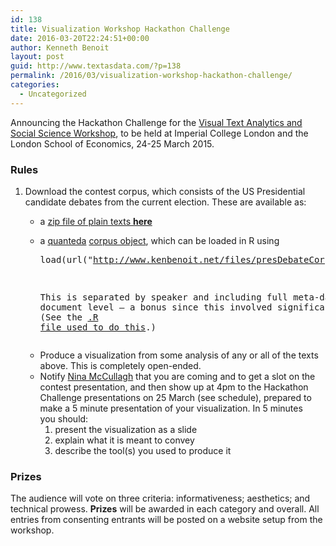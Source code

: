 ```yaml
---
id: 138
title: Visualization Workshop Hackathon Challenge
date: 2016-03-20T22:24:51+00:00
author: Kenneth Benoit
layout: post
guid: http://www.textasdata.com/?p=138
permalink: /2016/03/visualization-workshop-hackathon-challenge/
categories:
  - Uncategorized
---
```

Announcing the Hackathon Challenge for the [Visual Text Analytics and Social Science Workshop](http://www3.imperial.ac.uk/newsandeventspggrp/imperialcollege/engineering/datascienceinstitute/eventssummary/event_8-3-2016-14-23-57), to be held at Imperial College London and the London School of Economics, 24-25 March 2015.

### Rules

  1. Download the contest corpus, which consists of the US Presidential candidate debates from the current election. These are available as: 
      * a [zip file of plain texts **here**](http://www.kenbenoit.net/files/presidential_debates_2015-2016.zip)
      * a [quanteda](https://github.com/kbenoit/quanteda) [corpus object](http://www.kenbenoit.net/files/presidential_debates_2015-2016.zip), which can be loaded in R using <pre class="prettyprint">load(url("http://www.kenbenoit.net/files/presDebateCorpus2016seg.RData"))</pre>
        
        This is separated by speaker and including full meta-data at the document level &#8211; a bonus since this involved significant processing. (See the [.R file used to do this](http://www.kenbenoit.net/files/create_presidential_debates_corpus.R).)</li> </ul> </li> 
        
          * Produce a visualization from some analysis of any or all of the texts above. This is completely open-ended.
          * Notify <a title="Nina McCullagh link opens in a new window" href="mailto:N.McCullagh@lse.ac.uk" target="_blank">Nina McCullagh</a> that you are coming and to get a slot on the contest presentation, and then show up at 4pm to the Hackathon Challenge presentations on 25 March (see schedule), prepared to make a 5 minute presentation of your visualization. In 5 minutes you should: 
              1. present the visualization as a slide
              2. explain what it is meant to convey
              3. describe the tool(s) you used to produce it</ol> 
        
        ### Prizes
        
        The audience will vote on three criteria: informativeness; aesthetics; and technical prowess. **Prizes** will be awarded in each category and overall. All entries from consenting entrants will be posted on a website setup from the workshop.